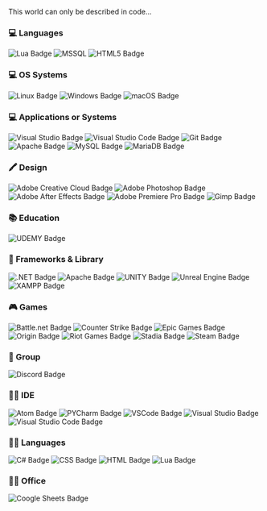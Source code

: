 This world can only be described in code...

### 💻 Languages
![Lua Badge](https://img.shields.io/badge/Lua-2C2D72?logo=lua&logoColor=fff&style=flat)
![MSSQL](https://img.shields.io/badge/-TSQL-333333?style=flat&logo=microsoftsqlserver)
![HTML5 Badge](https://img.shields.io/badge/HTML5-E34F26?logo=html5&logoColor=fff&style=flat)

### 💻 OS Systems
![Linux Badge](https://img.shields.io/badge/Linux-FCC624?logo=linux&logoColor=000&style=flat)
![Windows Badge](https://img.shields.io/badge/Windows-0078D6?logo=windows&logoColor=fff&style=flat)
![macOS Badge](https://img.shields.io/badge/macOS-000?logo=macos&logoColor=fff&style=flat)

### 💻 Applications or Systems
![Visual Studio Badge](https://img.shields.io/badge/Visual%20Studio-5C2D91?logo=visualstudio&logoColor=fff&style=flat)
![Visual Studio Code Badge](https://img.shields.io/badge/Visual%20Studio%20Code-007ACC?logo=visualstudiocode&logoColor=fff&style=flat)
![Git Badge](https://img.shields.io/badge/Git-F05032?logo=git&logoColor=fff&style=flat)
![Apache Badge](https://img.shields.io/badge/Apache-D22128?logo=apache&logoColor=fff&style=flat)
![MySQL Badge](https://img.shields.io/badge/MySQL-4479A1?logo=mysql&logoColor=fff&style=flat)
![MariaDB Badge](https://img.shields.io/badge/MariaDB-003545?logo=mariadb&logoColor=fff&style=flat)

### 🖍 Design
![Adobe Creative Cloud Badge](https://img.shields.io/badge/Adobe%20Creative%20Cloud-DA1F26?logo=adobecreativecloud&logoColor=fff&style=flat)
![Adobe Photoshop Badge](https://img.shields.io/badge/Adobe%20Photoshop-31A8FF?logo=adobephotoshop&logoColor=fff&style=flat)
![Adobe After Effects Badge](https://img.shields.io/badge/Adobe%20after%20affects-CF96FD?style=for-the-badge&logo=Adobe%20after%20effects&logoColor=393665&style=flat)
![Adobe Premiere Pro Badge](https://img.shields.io/badge/Adobe%20Premiere%20Pro-9999FF?style=for-the-badge&logo=Adobe%20Premiere%20Pro&logoColor=white&style=flat)
![Gimp Badge](https://img.shields.io/badge/gimp-5C5543?style=for-the-badge&logo=gimp&logoColor=white&style=flat)

### 📚 Education
![UDEMY Badge](https://img.shields.io/badge/Udemy-EC5252?style=for-the-badge&logo=Udemy&logoColor=white&style=flat)

### 🚀 Frameworks & Library
![.NET Badge](https://img.shields.io/badge/.NET-512BD4?logo=dotnet&logoColor=fff&style=flat)
![Apache Badge](https://img.shields.io/badge/Apache-D22128?logo=apache&logoColor=fff&style=flat)
![UNITY Badge](https://img.shields.io/badge/Unity-100000?style=for-the-badge&logo=unity&logoColor=white&style=flat)
![Unreal Engine Badge](https://img.shields.io/badge/-Unreal%20Engine-313131?style=for-the-badge&logo=unreal-engine&logoColor=white&style=flat)
![XAMPP Badge](https://img.shields.io/badge/Xampp-F37623?style=for-the-badge&logo=xampp&logoColor=white&style=flat)

### 🎮 Games 
![Battle.net Badge](https://img.shields.io/badge/Battle.net-000?style=for-the-badge&logo=battle.net&logoColor=148EFF&style=flat)
![Counter Strike Badge](https://img.shields.io/badge/Counter_Strike-000000?style=for-the-badge&logo=counter-strike&logoColor=white&style=flat)
![Epic Games Badge](https://img.shields.io/badge/Epic%20Games-313131?style=for-the-badge&logo=Epic%20Games&logoColor=white&style=flat)
![Origin Badge](https://img.shields.io/badge/Origin-148EFF?style=for-the-badge&logo=origin&logoColor=white&style=flat)
![Riot Games Badge](https://img.shields.io/badge/Riot_Games-D32936?style=for-the-badge&logo=riot-games&logoColor=white&style=flat)
![Stadia Badge](https://img.shields.io/badge/Stadia-CD2640?style=for-the-badge&logo=stadia&logoColor=white&style=flat)
![Steam Badge](https://img.shields.io/badge/Steam-000000?style=for-the-badge&logo=steam&logoColor=white&style=flat)

### 🤜 Group
![Discord Badge](	https://img.shields.io/badge/Discord-5865F2?style=for-the-badge&logo=discord&logoColor=white&style=flat)

### 👩‍💻 IDE 
![Atom Badge](https://img.shields.io/badge/Atom-66595C?style=for-the-badge&logo=Atom&logoColor=white&style=flat)
![PYCharm Badge](https://img.shields.io/badge/PyCharm-000000.svg?&style=for-the-badge&logo=PyCharm&logoColor=white&style=flat)
![VSCode Badge](https://img.shields.io/badge/VSCode-0078D4?style=for-the-badge&logo=visual%20studio%20code&logoColor=white&style=flat)
![Visual Studio Badge](https://img.shields.io/badge/Visual_Studio-5C2D91?style=for-the-badge&logo=visual%20studio&logoColor=white&style=flat)
![Visual Studio Code Badge](https://img.shields.io/badge/Visual_Studio_Code-0078D4?style=for-the-badge&logo=visual%20studio%20code&logoColor=white&style=flat)

### 👩‍💻 Languages 
![C# Badge](https://img.shields.io/badge/C%23-239120?style=for-the-badge&logo=c-sharp&logoColor=white)
![CSS Badge](https://img.shields.io/badge/CSS3-1572B6?style=for-the-badge&logo=css3&logoColor=white)
![HTML Badge](https://img.shields.io/badge/HTML5-E34F26?style=for-the-badge&logo=html5&logoColor=white)
![Lua Badge](https://img.shields.io/badge/Lua-2C2D72?style=for-the-badge&logo=lua&logoColor=white)

### 👨‍💻 Office
![Coogle Sheets Badge](ttps://img.shields.io/badge/Google%20Sheets-34A853?style=for-the-badge&logo=google-sheets&logoColor=white)

<!--
**Emotion06/Emotion06** is a ✨ _special_ ✨ repository because its `README.md` (this file) appears on your GitHub profile.

Here are some ideas to get you started:

- 🔭 I’m currently working on ...
- 🌱 I’m currently learning ...
- 👯 I’m looking to collaborate on ...
- 🤔 I’m looking for help with ...
- 💬 Ask me about ...
- 📫 How to reach me: ...
- 😄 Pronouns: ...
- ⚡ Fun fact: ...
-->
